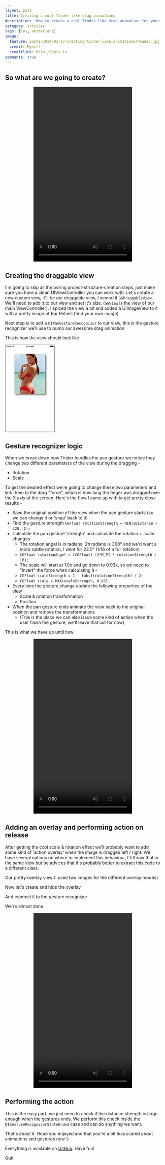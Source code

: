 ```yaml
---
layout: post
title: Creating a cool Tinder like drag animations
description: "How to create a cool Tinder like drag animation for your views"
category: articles
tags: [ios, animations]
image:
  feature: posts/2014-01-17-creating-tinder-like-animations/header.jpg
  credit: Myself
  creditlink: http://guti.in
comments: true
---
```


## So what are we going to create?

<div style="text-align: center">
<video width="320" height="568" controls><source src="" type="video/mp4"></video>
</div>

## Creating the draggable view

I'm going to skip all the boring project-structure-creation steps, just make sure you have a clean UIViewController you can work with.
Let's create a new custom view, it'll be our draggable view, I named it `GGDraggableView`. We'll need to add it to our view and set it's size. (`GGView` is the view of our main ViewController).
I spiced the view a bit and added a UIImageView to it with a pretty image of Bar Refaeli (find your own image)

<script src="https://gist.github.com/ngutman/8481990.js"></script>

Next step is to add a `UIPanGestureRecognizer` to our view, this is the gesture recognizer we'll use to pump our awesome drag animation.

<script src="https://gist.github.com/ngutman/8482226.js"></script>

This is how the view should look like

<div class="text-center">
    <a href="/images/posts/2014-01-17-creating-tinder-like-animations/1_pretty.png" class="fancybox" title="Pretty view controller">
        <img class="center" src="/images/posts/2014-01-17-creating-tinder-like-animations/1_pretty_320x200.png" alt="Pretty view controller">
    </a>
</div>

## Gesture recognizer logic

When we break down how Tinder handles the pan gesture we notice they change two different parameters of the view during the dragging -

* Rotation
* Scale

To get the desired effect we're going to change these two parameters and link them to the drag "force", which is how long the finger was dragged over the X axis of the screen.
Here's the flow I came up with to get pretty close results -

* Save the original position of the view when the pan gesture starts (so we can change it or 'snap' back to it)
* Find the gesture strength `CGFloat rotationStrength = MIN(xDistance / 320, 1);`
* Calculate the pan gesture 'strength' and calculate the rotation + scale changes
    * The rotation angel is in radians, 2π radians is 360° and we'd want a more subtle rotation, I went for 22.5° (1/16 of a full rotation)
    * `CGFloat rotationAngel = (CGFloat) (2*M_PI * rotationStrength / 16);`
    * The scale will start at 1.0x and go down to 0.93x, so we need to "invert" the force when calculating it -
    * `CGFloat scaleStrength = 1 - fabsf(rotationStrength) / 2;`
    * `CGFloat scale = MAX(scaleStrength, 0.93);`
* Every time the gesture change update the following properties of the view
    * Scale & rotation transformation
    * Position
* When the pan gesture ends animate the view back to the original position and remove the transformations
    * (This is the place we can also issue some kind of action when the user finish the gesture, we'll leave that out for now)

<script src="https://gist.github.com/ngutman/8483077.js"></script>

This is what we have up until now

<div style="text-align: center">
<video width="320" height="568" controls><source src="/materials/videos/2014-01-17-creating-tinder-like-animations/1_first.mp4" type="video/mp4"></video>
</div>

## Adding an overlay and performing action on release
After getting the cool scale & rotation effect we'll probably want to add some kind of 'action overlay' when the image is dragged left / right.
We have several options on where to implement this behaviour, I'll throw that in the same view but be advices that it's probably better to extract this code to a different class.

Our pretty overlay view (I used two images for the different overlay modes)

<script src="https://gist.github.com/ngutman/8483671.js"></script>

<script src="https://gist.github.com/ngutman/8483664.js"></script>

Now let's create and hide the overlay

<script src="https://gist.github.com/ngutman/8483692.js"></script>

And connect it to the gesture recognizer

<script src="https://gist.github.com/ngutman/8483704.js"></script>

We're almost done

<div style="text-align: center">
<video width="320" height="568" controls><source src="/materials/videos/2014-01-17-creating-tinder-like-animations/almost_done.mp4" type="video/mp4"></video>
</div>

## Performing the action

This is the easy part, we just need to check if the distance strength is large enough when the gestures ends.
We perform this check inside the `UIGestureRecognizerStateEnded` case and can do anything we want.

That's about it. Hope you enjoyed and that you're a bit less scared about animations and gestures now :)

Everything is available on [GitHub](https://github.com/ngutman/TinderLikeAnimations). Have fun!

Guti